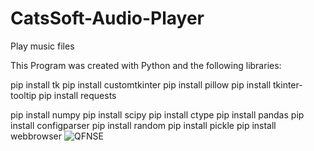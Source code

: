 # CatsSoft-Audio-Player
Play music files

This Program was created with Python and the following libraries:

pip install tk
pip install customtkinter
pip install pillow
pip install tkinter-tooltip
pip install requests

pip install numpy
pip install scipy
pip install ctype
pip install pandas
pip install configparser
pip install random
pip install pickle
pip install webbrowser
![QFNSE](https://github.com/CatsSoft-Ro/CatsSoft-Audio-Player/assets/37184209/f8039d5a-f9b1-4dc2-b496-8357fa9d59f2)
